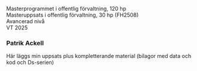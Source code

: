 Masterprogrammet i offentlig förvaltning, 120 hp
<br>
Masteruppsats i offentlig förvaltning, 30 hp (FH2508)
<br>
Avancerad nivå
<br>
VT 2025


### Patrik Ackell

Här läggs min uppsats plus kompletterande material (bilagor med data och kod och Ds-serien)
